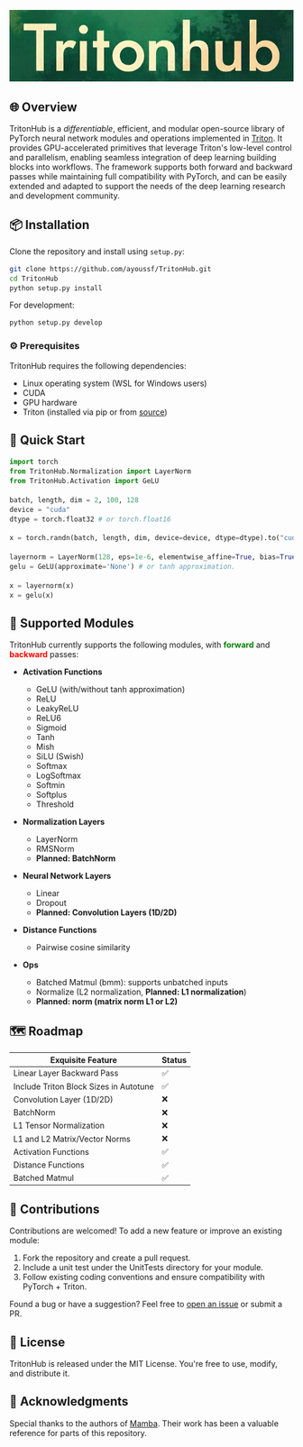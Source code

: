 <p align="center">
    <img src="./assets/tritonhub.png" alt="TritonHub" style="object-fit: cover;"/>
</p>
<!-- <h1 align="center">TritonHub</h1> -->

## 🌐 Overview
TritonHub is a *differentiable*, efficient, and modular open-source library of PyTorch neural network modules and operations implemented in [Triton](https://github.com/triton-lang/triton). It provides GPU-accelerated primitives that leverage Triton's low-level control and parallelism, enabling seamless integration of deep learning building blocks into workflows. The framework supports both forward and backward passes while maintaining full compatibility with PyTorch, and can be easily extended and adapted to support the needs of the deep learning research and development community.

## 📦 Installation

Clone the repository and install using `setup.py`:

```bash
git clone https://github.com/ayoussf/TritonHub.git
cd TritonHub
python setup.py install
```

For development:
```bash
python setup.py develop
```

### ⚙️ Prerequisites
TritonHub requires the following dependencies:
- Linux operating system (WSL for Windows users)
- CUDA
- GPU hardware
- Triton (installed via pip or from [source](https://github.com/triton-lang/triton))

## 🚀 Quick Start

```python
import torch
from TritonHub.Normalization import LayerNorm
from TritonHub.Activation import GeLU

batch, length, dim = 2, 100, 128
device = "cuda"
dtype = torch.float32 # or torch.float16

x = torch.randn(batch, length, dim, device=device, dtype=dtype).to("cuda")

layernorm = LayerNorm(128, eps=1e-6, elementwise_affine=True, bias=True, device=device, dtype=dtype)
gelu = GeLU(approximate='None') # or tanh approximation.

x = layernorm(x)
x = gelu(x)
```

## 🧩 Supported Modules

TritonHub currently supports the following modules, with <span style="color:green"><strong>forward</strong></span> and <span style="color:red"><strong>backward</strong></span> passes:

- **Activation Functions**
  - GeLU (with/without tanh approximation)
  - ReLU
  - LeakyReLU
  - ReLU6
  - Sigmoid
  - Tanh
  - Mish
  - SiLU (Swish)
  - Softmax
  - LogSoftmax
  - Softmin
  - Softplus
  - Threshold

- **Normalization Layers**
  - LayerNorm
  - RMSNorm
  - **Planned: BatchNorm**

- **Neural Network Layers**
  - Linear
  - Dropout
  - **Planned: Convolution Layers (1D/2D)**

- **Distance Functions**
  - Pairwise cosine similarity

- **Ops**
  - Batched Matmul (bmm): supports unbatched inputs
  - Normalize (L2 normalization, **Planned: L1 normalization**)
  - **Planned: norm (matrix norm L1 or L2)**


## 🗺️ Roadmap
| Exquisite Feature                | Status       |
|----------------------------------|--------------|
| Linear Layer Backward Pass       | ✅ |
| Include Triton Block Sizes in Autotune | ✅ |
| Convolution Layer (1D/2D)               | ❌ |
| BatchNorm                        | ❌ |
| L1 Tensor Normalization               | ❌ |
| L1 and L2 Matrix/Vector Norms         | ❌ |
| Activation Functions   | ✅ |
| Distance Functions               | ✅ |
| Batched Matmul               | ✅ |

## 🤝 Contributions

Contributions are welcomed! To add a new feature or improve an existing module:

1. Fork the repository and create a pull request.
2. Include a unit test under the UnitTests directory for your module.
3. Follow existing coding conventions and ensure compatibility with PyTorch + Triton.

Found a bug or have a suggestion? Feel free to [open an issue](https://github.com/ayoussf/Triton-Hub/issues) or submit a PR.

## 📄 License
TritonHub is released under the MIT License. You're free to use, modify, and distribute it.

## 🙏 Acknowledgments
Special thanks to the authors of [Mamba](https://github.com/state-spaces/mamba). Their work has been a valuable reference for parts of this repository.